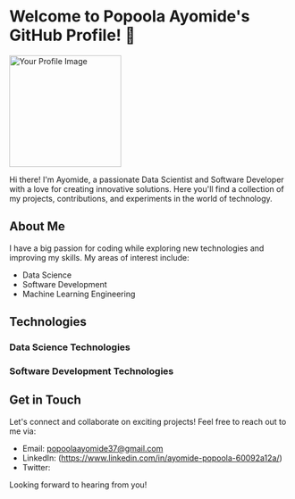 # Welcome to Popoola Ayomide's GitHub Profile! 👋

<img src="https://github.com/peteraydev.png" alt="Your Profile Image" width="200">

Hi there! I'm Ayomide, a passionate Data Scientist and Software Developer with a love for creating innovative solutions. Here you'll find a collection of my projects, contributions, and experiments in the world of technology.

## About Me

I have a big passion for coding while exploring new technologies and improving my skills. My areas of interest include:

- Data Science
- Software Development
- Machine Learning Engineering
 


## Technologies

### Data Science Technologies



### Software Development Technologies



## Get in Touch

Let's connect and collaborate on exciting projects! Feel free to reach out to me via:

- Email: popoolaayomide37@gmail.com
- LinkedIn: (https://www.linkedin.com/in/ayomide-popoola-60092a12a/)
- Twitter: 

Looking forward to hearing from you!


